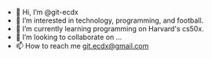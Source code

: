 - 👋 Hi, I’m @git-ecdx
- 👀 I’m interested in technology, programming, and football.
- 🌱 I’m currently learning programming on Harvard's cs50x.
- 💞️ I’m looking to collaborate on ...
- 📫 How to reach me git.ecdx@gmail.com

<!---
git-ecdx/git-ecdx is a ✨ special ✨ repository because its `README.md` (this file) appears on your GitHub profile.
You can click the Preview link to take a look at your changes.
--->
